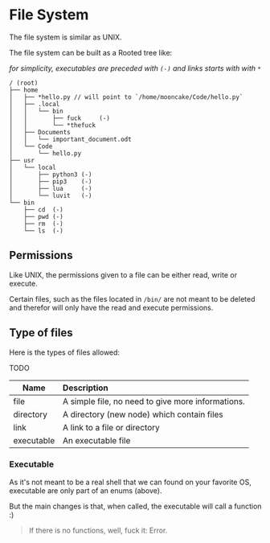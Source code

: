 # File System

The file system is similar as UNIX.

The file system can be built as a Rooted tree like:

*for simplicity, executables are preceded with `(-)` and links starts with with `*`*
```
/ (root)
├── home
│   ├── *hello.py // will point to `/home/mooncake/Code/hello.py`
│   ├── .local
│   │   └── bin
│   │       ├── fuck     (-)
│   │       └── *thefuck
│   ├── Documents
│   │   └── important_document.odt
│   └── Code
│       └── hello.py
├── usr
│   └── local
│       ├── python3 (-)
│       ├── pip3    (-)
│       ├── lua     (-)
│       └── luvit   (-)
└── bin
    ├── cd  (-)
    ├── pwd (-)
    ├── rm  (-)
    └── ls  (-)
```

## Permissions

Like UNIX, the permissions given to a file can be either read, write or execute.

Certain files, such as the files located in `/bin/` are not meant to be deleted and therefor will only have the read and execute permissions.

## Type of files

Here is the types of files allowed:

TODO

| Name       | Description                                       |
|------------|:--------------------------------------------------|
| file       | A simple file, no need to give more informations. |
| directory  | A directory (new node) which contain files        |
| link       | A link to a file or directory                     |
| executable | An executable file                                |

### Executable

As it's not meant to be a real shell that we can found on your favorite OS, executable are only part of an enums (above).

But the main changes is that, when called, the executable will call a function :)

> If there is no functions, well, fuck it: Error.
